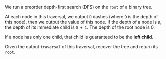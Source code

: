 We run a preorder depth-first search (DFS) on the `root` of a binary tree.

At each node in this traversal, we output `D` dashes (where `D` is the depth of this node), then we output the value of this node.  If the depth of a node is `D`, the depth of its immediate child is `D + 1`.  The depth of the root node is 0.

If a node has only one child, that child is guaranteed to be the **left child**.

Given the output `traversal` of this traversal, recover the tree and return its `root`.